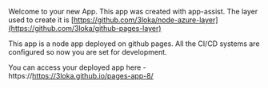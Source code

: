 Welcome to your new App. This app was created with app-assist. The layer used to create it is [https://github.com/3loka/node-azure-layer](https://github.com/3loka/github-pages-layer)

This app is a node app deployed on github pages. All the CI/CD systems are configured so now you are set for development. 

You can access your deployed app here - https://https://3loka.github.io/pages-app-8/
